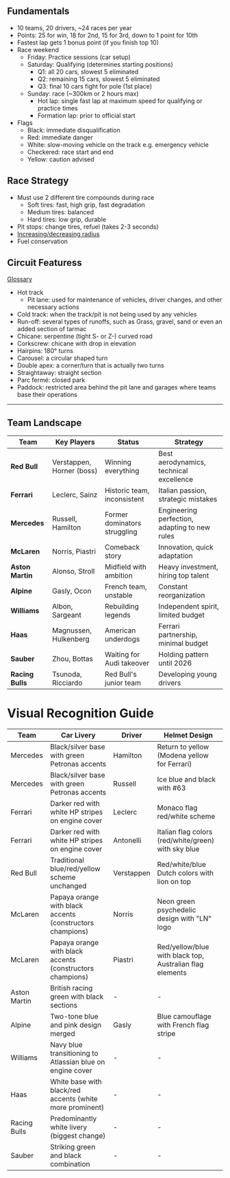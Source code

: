 ## Fundamentals
  - 10 teams, 20 drivers, ~24 races per year
  - Points: 25 for win, 18 for 2nd, 15 for 3rd, down to 1 point for 10th
  - Fastest lap gets 1 bonus point (if you finish top 10)
  - Race weekend
    - Friday: Practice sessions (car setup)
    - Saturday: Qualifying (determines starting positions)
      - Q1: all 20 cars, slowest 5 eliminated
      - Q2: remaining 15 cars, slowest 5 eliminated 
      - Q3: final 10 cars fight for pole (1st place)
    - Sunday: race (~300km or 2 hours max)
      - Hot lap: single fast lap at maximum speed for qualifying or practice times
      - Formation lap: prior to official start
  - Flags
    - Black: immediate disqualification
    - Red: immediate danger
    - White: slow-moving vehicle on the track e.g. emergency vehicle
    - Checkered: race start and end 
    - Yellow: caution advised
## Race Strategy
  - Must use 2 different tire compounds during race
    - Soft tires: fast, high grip, fast degradation
    - Medium tires: balanced
    - Hard tires: low grip, durable
  - Pit stops: change tires, refuel (takes 2-3 seconds)
  - [Increasing/decreasing radius](https://forums.kartpulse.com/uploads/default/original/2X/8/8e644a5a3d8a61c3f03bbf9e3eedf8d53b78e133.jpeg)
  - Fuel conservation
  

## Circuit Featuress
[Glossary](https://www.thextremexperience.com/racetrack-glossary/#:~:text=Esses%3A%20Are%20a%20series%20of,into%20play%20here%20as%20well.)
  - Hot track
    - Pit lane: used for maintenance of vehicles, driver changes, and other necessary actions
  - Cold track: when the track/pit is not being used by any vehicles
  - Run-off: several types of runoffs, such as Grass, gravel, sand or even an added section of tarmac
  - Chicane: serpentine (tight S- or Z-) curved road
  - Corkscrew: chicane with drop in elevation
  - Hairpins: 180° turns
  - Carousel: a circular shaped turn
  - Double apex: a corner/turn that is actually two turns
  - Straightaway: straight section
  - Parc fermé: closed park 
  - Paddock: restricted area behind the pit lane and garages where teams base their operations
---

## Team Landscape

| Team | Key Players | Status | Strategy |
|------|-------------|--------|----------|
| **Red Bull** | Verstappen, Horner (boss) | Winning everything | Best aerodynamics, technical excellence |
| **Ferrari** | Leclerc, Sainz | Historic team, inconsistent | Italian passion, strategic mistakes |
| **Mercedes** | Russell, Hamilton | Former dominators struggling | Engineering perfection, adapting to new rules |
| **McLaren** | Norris, Piastri | Comeback story | Innovation, quick adaptation |
| **Aston Martin** | Alonso, Stroll | Midfield with ambition | Heavy investment, hiring top talent |
| **Alpine** | Gasly, Ocon | French team, unstable | Constant reorganization |
| **Williams** | Albon, Sargeant | Rebuilding legends | Independent spirit, limited budget |
| **Haas** | Magnussen, Hulkenberg | American underdogs | Ferrari partnership, minimal budget |
| **Sauber** | Zhou, Bottas | Waiting for Audi takeover | Holding pattern until 2026 |
| **Racing Bulls** | Tsunoda, Ricciardo | Red Bull's junior team | Developing young drivers |

# Visual Recognition Guide

| Team | Car Livery | Driver | Helmet Design |
|------|------------|---------|---------------|
| Mercedes | Black/silver base with green Petronas accents | Hamilton | Return to yellow (Modena yellow for Ferrari) |
| Mercedes | Black/silver base with green Petronas accents | Russell | Ice blue and black with #63 |
| Ferrari | Darker red with white HP stripes on engine cover | Leclerc | Monaco flag red/white scheme |
| Ferrari | Darker red with white HP stripes on engine cover | Antonelli | Italian flag colors (red/white/green) with sky blue |
| Red Bull | Traditional blue/red/yellow scheme unchanged | Verstappen | Red/white/blue Dutch colors with lion on top |
| McLaren | Papaya orange with black accents (constructors champions) | Norris | Neon green psychedelic design with "LN" logo |
| McLaren | Papaya orange with black accents (constructors champions) | Piastri | Red/yellow/blue with black top, Australian flag elements |
| Aston Martin | British racing green with black sections | - | - |
| Alpine | Two-tone blue and pink design merged | Gasly | Blue camouflage with French flag stripe |
| Williams | Navy blue transitioning to Atlassian blue on engine cover | - | - |
| Haas | White base with black/red accents (white more prominent) | - | - |
| Racing Bulls | Predominantly white livery (biggest change) | - | - |
| Sauber | Striking green and black combination | - | - |
